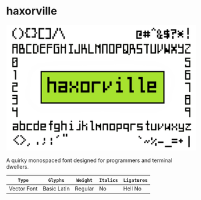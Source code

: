 # haxorville

![haxorville](header.png)

A quirky monospaced font designed for programmers and terminal dwellers.


| `Type`        | `Glyphs`      | `Weight`      | `Italics`     | `Ligatures`   |
| ------------- | ------------- | ------------- | ------------- | ------------- |
| Vector Font   | Basic Latin   |  Regular      | No            | Hell No       |
